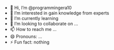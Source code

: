- 👋 Hi, I’m @programmingera10
- 👀 I’m interested in  gain knowledge from experts
- 🌱 I’m currently learning  
- 💞️ I’m looking to collaborate on ...
- 📫 How to reach me ...
- 😄 Pronouns: ...
- ⚡ Fun fact: nothing

<!---
programmingera10/programmingera10 is a ✨ special ✨ repository because its `README.md` (this file) appears on your GitHub profile.
You can click the Preview link to take a look at your changes.
--->
